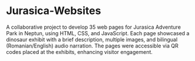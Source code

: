 # Jurasica-Websites
A collaborative project to develop 35 web pages for Jurasica Adventure Park in Neptun, using HTML, CSS, and JavaScript. Each page showcased a dinosaur exhibit with a brief description, multiple images, and bilingual (Romanian/English) audio narration. The pages were accessible via QR codes placed at the exhibits, enhancing visitor engagement.
